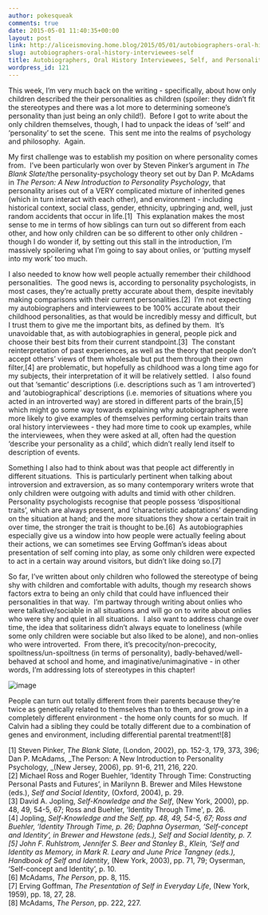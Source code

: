 ```yaml
---
author: pokesqueak
comments: true
date: 2015-05-01 11:40:35+00:00
layout: post
link: http://aliceismoving.home.blog/2015/05/01/autobiographers-oral-history-interviewees-self/
slug: autobiographers-oral-history-interviewees-self
title: Autobiographers, Oral History Interviewees, Self, and Personality
wordpress_id: 121
---
```


This week, I’m very much back on the writing - specifically, about how only children described the their personalities as children (spoiler: they didn’t fit the stereotypes and there was a lot more to determining someone’s personality than just being an only child!).  Before I got to write about the only children themselves, though, I had to unpack the ideas of ‘self’ and ‘personality’ to set the scene.  This sent me into the realms of psychology and philosophy.  Again.

My first challenge was to establish my position on where personality comes from.  I’ve been particularly won over by Steven Pinker’s argument in _The Blank Slate_/the personality-psychology theory set out by Dan P. McAdams in _The Person: A New Introduction to Personality Psychology_, that personality arises out of a VERY complicated mixture of inherited genes (which in turn interact with each other), and environment - including historical context, social class, gender, ethnicity, upbringing and, well, just random accidents that occur in life.[1]  This explanation makes the most sense to me in terms of how siblings can turn out so different from each other, and how only children can be so different to other only children - though I do wonder if, by setting out this stall in the introduction, I’m massively spoilering what I’m going to say about onlies, or ‘putting myself into my work’ too much.

I also needed to know how well people actually remember their childhood personalities.  The good news is, according to personality psychologists, in most cases, they’re actually pretty accurate about them, despite inevitably making comparisons with their current personalities.[2]  I’m not expecting my autobiographers and interviewees to be 100% accurate about their childhood personalities, as that would be incredibly messy and difficult, but I trust them to give me the important bits, as defined by them.  It’s unavoidable that, as with autobiographies in general, people pick and choose their best bits from their current standpoint.[3]  The constant reinterpretation of past experiences, as well as the theory that people don’t accept others’ views of them wholesale but put them through their own filter,[4] are problematic, but hopefully as childhood was a long time ago for my subjects, their interpretation of it will be relatively settled.  I also found out that ‘semantic’ descriptions (i.e. descriptions such as ‘I am introverted’) and ‘autobiographical’ descriptions (i.e. memories of situations where you acted in an introverted way) are stored in different parts of the brain,[5] which might go some way towards explaining why autobiographers were more likely to give examples of themselves performing certain traits than oral history interviewees - they had more time to cook up examples, while the interviewees, when they were asked at all, often had the question ‘describe your personality as a child’, which didn’t really lend itself to description of events.

Something I also had to think about was that people act differently in different situations.  This is particularly pertinent when talking about introversion and extraversion, as so many contemporary writers wrote that only children were outgoing with adults and timid with other children.  Personality psychologists recognise that people possess ‘dispositional traits’, which are always present, and ‘characteristic adaptations’ depending on the situation at hand; and the more situations they show a certain trait in over time, the stronger the trait is thought to be.[6]  As autobiographies especially give us a window into how people were actually feeling about their actions, we can sometimes see Erving Goffman’s ideas about presentation of self coming into play, as some only children were expected to act in a certain way around visitors, but didn’t like doing so.[7]

So far, I’ve written about only children who followed the stereotype of being shy with children and comfortable with adults, though my research shows factors extra to being an only child that could have influenced their personalities in that way.  I’m partway through writing about onlies who were talkative/sociable in all situations and will go on to write about onlies who were shy and quiet in all situations.  I also want to address change over time, the idea that solitariness didn’t always equate to loneliness (while some only children were sociable but also liked to be alone), and non-onlies who were introverted.  From there, it’s precocity/non-precocity, spoiltness/un-spoiltness (in terms of personality), badly-behaved/well-behaved at school and home, and imaginative/unimaginative - in other words, I’m addressing lots of stereotypes in this chapter!

![image](https://66.media.tumblr.com/a498c272b1bc89442d161746f1f8daa8/tumblr_inline_nno5h64Ojy1s70b7a_540.gif)

People can turn out totally different from their parents because they’re twice as genetically related to themselves than to them, and grow up in a completely different environment - the home only counts for so much.  If Calvin had a sibling they could be totally different due to a combination of genes and environment, including differential parental treatment![8]  


[1] Steven Pinker, _The Blank Slate_, (London, 2002), pp. 152-3, 179, 373, 396; Dan P. McAdams, _The Person: A New Introduction to Personality Psychology, _(New Jersey, 2006), pp. 91-6, 211, 216, 220.  
[2] Michael Ross and Roger Buehler, ‘Identity Through Time: Constructing Personal Pasts and Futures’, in Marilynn B. Brewer and Miles Hewstone (eds.), _Self and Social Identity_, (Oxford, 2004), p. 29.  
[3] David A. Jopling, _Self-Knowledge and the Self_, (New York, 2000), pp. 48, 49, 54-5, 67; Ross and Buehler, ‘Identity Through Time', p. 26.  
[4] Jopling, _Self-Knowledge and the Self, _pp. 48, 49, 54-5, 67; Ross and Buehler, ‘Identity Through Time, p. 26; Daphna Oyserman, ‘Self-concept and Identity’, in Brewer and Hewstone (eds.), _Self and Social Identity_, p. 7.  
[5] John F. Ruhlstrom, Jennifer S. Beer and Stanley B., Klein, ‘Self and Identity as Memory, in Mark R. Leary and June Price Tangney (eds.)_, Handbook of Self and Identity_, (New York, 2003), pp. 71, 79; Oyserman, ‘Self-concept and Identity’, p. 10.  
[6] McAdams, _The Person_, pp. 8, 115.  
[7] Erving Goffman, _The Presentation of Self in Everyday Life_, (New York, 1959), pp. 18, 27, 28.  
[8] McAdams, _The Person_, pp. 222, 227.  

